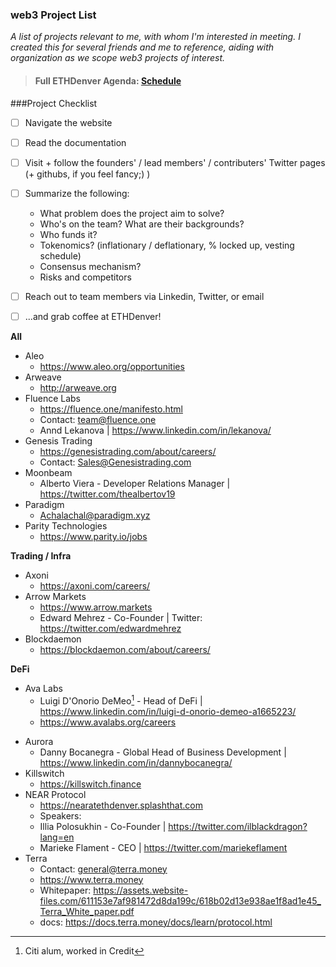 ### web3 Project List

*A list of projects relevant to me, with whom I'm interested in meeting. I created this for several friends and me to reference, aiding with organization as we scope web3 projects of interest.*

>#### Full ETHDenver Agenda: [Schedule](https://ethdenver.sched.com/artist/cameron255)

###Project Checklist
- [ ] Navigate the website
- [ ] Read the documentation
- [ ] Visit + follow the founders' / lead members' / contributers' Twitter pages (+ githubs, if you feel fancy;) )
- [ ] Summarize the following:
   * What problem does the project aim to solve?
   * Who's on the team? What are their backgrounds?
   * Who funds it?
   * Tokenomics? (inflationary / deflationary, % locked up, vesting schedule)
   * Consensus mechanism?
   * Risks and competitors
- [ ] Reach out to team members via Linkedin, Twitter, or email
- [ ] ...and grab coffee at ETHDenver!


**All**
* Aleo
    * https://www.aleo.org/opportunities
* Arweave
    * http://arweave.org
* Fluence Labs
    * https://fluence.one/manifesto.html
    * Contact: team@fluence.one
    * Annd Lekanova | https://www.linkedin.com/in/lekanova/
* Genesis Trading
    * https://genesistrading.com/about/careers/
    * Contact: Sales@Genesistrading.com
* Moonbeam
    *  Alberto Viera - Developer Relations Manager | https://twitter.com/thealbertov19
* Paradigm
    * Achalachal@paradigm.xyz
* Parity Technologies
    *  https://www.parity.io/jobs

**Trading / Infra**
* Axoni
    *  https://axoni.com/careers/
* Arrow Markets
    * https://www.arrow.markets
    * Edward Mehrez - Co-Founder | Twitter: https://twitter.com/edwardmehrez
* Blockdaemon
    *  https://blockdaemon.com/about/careers/

**DeFi**
* Ava Labs
    * Luigi D'Onorio DeMeo[^1] - Head of DeFi | https://www.linkedin.com/in/luigi-d-onorio-demeo-a1665223/
    * https://www.avalabs.org/careers
[^1]: 
    Citi alum, worked in Credit
    
* Aurora
    * Danny Bocanegra - Global Head of Business Development | https://www.linkedin.com/in/dannybocanegra/
* Killswitch
    * https://killswitch.finance
* NEAR Protocol
    * https://nearatethdenver.splashthat.com
    * Speakers:
    * Illia Polosukhin - Co-Founder | https://twitter.com/ilblackdragon?lang=en
    * Marieke Flament - CEO | https://twitter.com/mariekeflament
* Terra
    * Contact: general@terra.money
    * https://www.terra.money
    * Whitepaper: https://assets.website-files.com/611153e7af981472d8da199c/618b02d13e938ae1f8ad1e45_Terra_White_paper.pdf
    * docs: https://docs.terra.money/docs/learn/protocol.html
